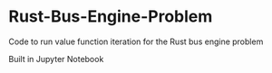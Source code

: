 # Rust-Bus-Engine-Problem

Code to run value function iteration for the Rust bus engine problem

Built in Jupyter Notebook
